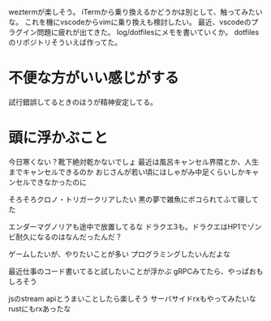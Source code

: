 weztermが楽しそう。
iTermから乗り換えるかどうかは別として、触ってみたいな。
これを機にvscodeからvimに乗り換えも検討したい。
最近、vscodeのプラグイン問題に疲れが出てきた。
log/dotfilesにメモを書いていくか。
dotfilesのリポジトリそういえば作ってた。

# 不便な方がいい感じがする

試行錯誤してるときのほうが精神安定してる。

# 頭に浮かぶこと

今日寒くない？靴下絶対乾かないでしょ
最近は風呂キャンセル界隈とか、人生までキャンセルできるのか
おじさんが若い頃にはしゃがみ中足くらいしかキャンセルできなかったのに

そろそろクロノ・トリガークリアしたい
黒の夢で雑魚にボコられてふて寝してた

エンダーマグノリアも途中で放置してるな
ドラクエ3も。ドラクエはHP1でゾンビ耐久になるのはなんだったんだ？

ゲームしたいが、やりたいことが多い
プログラミングしたいんだよな

最近仕事のコード書いてると試したいことが浮かぶ
gRPCみてたら、やっぱおもしろそう

jsのstream apiとうまいことしたら楽しそう
サーバサイドrxもやってみたいな
rustにもrxあったな
